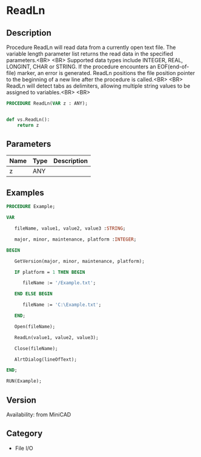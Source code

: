# ReadLn

## Description
Procedure ReadLn will read data from a currently open text file. The variable length parameter list returns the read data in the specified parameters.&lt;BR&gt;
&lt;BR&gt;
Supported data types include INTEGER, REAL, LONGINT, CHAR or STRING. If the procedure encounters an EOF(end-of-file) marker, an error is generated. ReadLn positions the file position pointer to the beginning of a new line after the procedure is called.&lt;BR&gt;
&lt;BR&gt;
ReadLn will detect tabs as delimiters, allowing multiple string values to be assigned to variables.&lt;BR&gt;
&lt;BR&gt;


```pascal
PROCEDURE ReadLn(VAR z : ANY);
```

```python

def vs.ReadLn():
    return z
```

## Parameters
|Name|Type|Description|
|---|---|---|
|z|ANY||

## Examples
```pascal
PROCEDURE Example;

VAR

   fileName, value1, value2, value3 :STRING; 

   major, minor, maintenance, platform :INTEGER;

BEGIN

   GetVersion(major, minor, maintenance, platform);

   IF platform = 1 THEN BEGIN

      fileName := '/Example.txt';

   END ELSE BEGIN

      fileName := 'C:\Example.txt';

   END;

   Open(fileName);

   ReadLn(value1, value2, value3);

   Close(fileName);

   AlrtDialog(lineOfText);

END;

RUN(Example);


```

## Version
Availability: from MiniCAD
## Category
* File I/O

